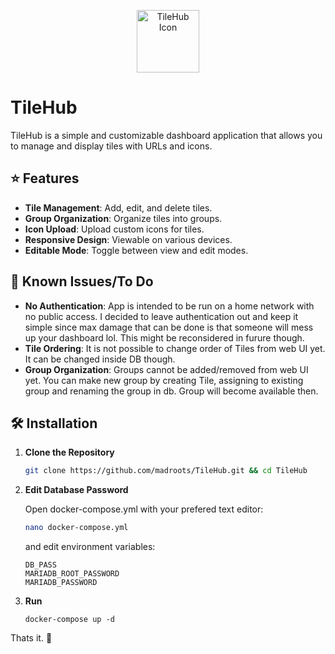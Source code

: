 <p align="center">
  <img src="https://github.com/user-attachments/assets/47037d54-b23b-4b47-baa5-f26ced05624d" alt="TileHub Icon" width="100" />

# TileHub

TileHub is a simple and customizable dashboard application that allows you to manage and display tiles with URLs and icons.

## ⭐ Features

- **Tile Management**: Add, edit, and delete tiles.
- **Group Organization**: Organize tiles into groups.
- **Icon Upload**: Upload custom icons for tiles.
- **Responsive Design**: Viewable on various devices.
- **Editable Mode**: Toggle between view and edit modes.


## 🚩 Known Issues/To Do

- **No Authentication**: App is intended to be run on a home network with no public access. I decided to leave authentication out and keep it simple since max damage that can be done is that someone will mess up your dashboard lol. This might be reconsidered in furure though.
- **Tile Ordering**: It is not possible to change order of Tiles from web UI yet. It can be changed inside DB though.
- **Group Organization**: Groups cannot be added/removed from web UI yet. You can make new group by creating Tile, assigning to existing group and renaming the group in db. Group will become available then.


## 🛠️ Installation

1. **Clone the Repository**

   ```bash
   git clone https://github.com/madroots/TileHub.git && cd TileHub

2. **Edit Database Password**

   Open docker-compose.yml with your prefered text editor:
   ```bash
   nano docker-compose.yml
   ```
   and edit environment variables:
   ```
   DB_PASS
   MARIADB_ROOT_PASSWORD
   MARIADB_PASSWORD
   ```
3. **Run**
   ```
   docker-compose up -d
   ```

Thats it. 🥳
